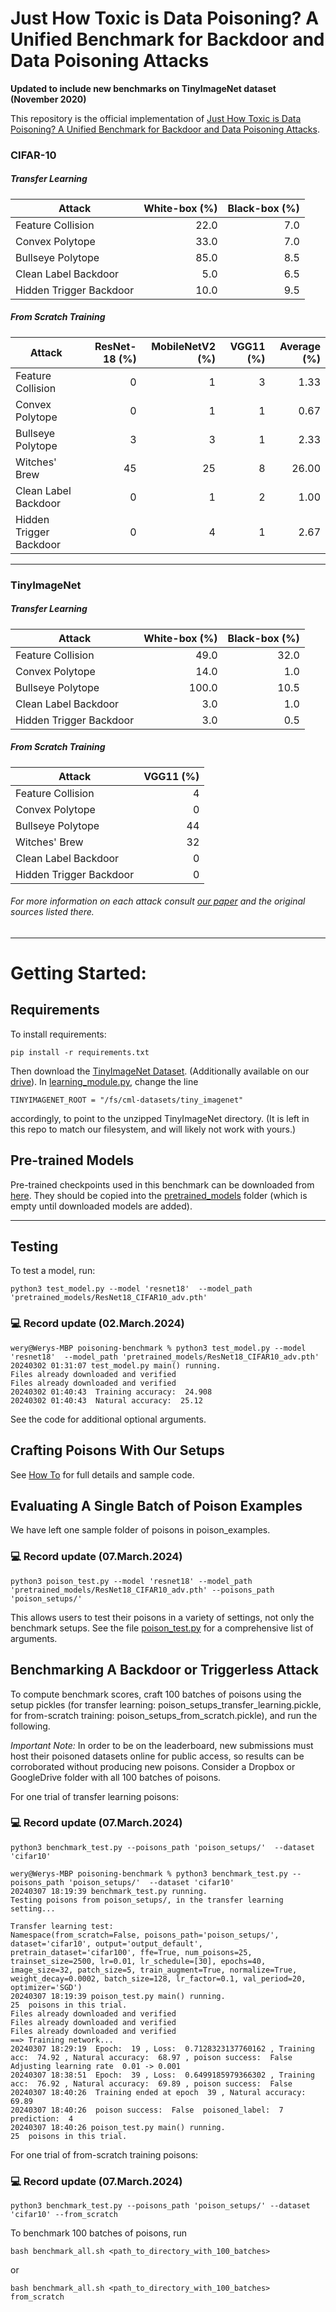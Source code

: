 # Just How Toxic is Data Poisoning? A Unified Benchmark for Backdoor and Data Poisoning Attacks

**Updated to include new benchmarks on TinyImageNet dataset (November 2020)**

This repository is the official implementation of [Just How Toxic is Data Poisoning? A Unified Benchmark for Backdoor and Data Poisoning Attacks](https://arxiv.org/abs/2006.12557). 

### CIFAR-10
##### Transfer Learning

| Attack                        | White-box (%)      | Black-box (%)|
| ------------------            |-------------------:|-------------:|
|Feature Collision              | 22.0               | 7.0          |
|Convex Polytope                | 33.0               | 7.0          |
|Bullseye Polytope              | 85.0               | 8.5          |
|Clean Label Backdoor           | 5.0                | 6.5          |
|Hidden Trigger Backdoor        | 10.0               | 9.5          |

    
##### From Scratch Training

| Attack                    | ResNet-18 (%)     | MobileNetV2 (%)   | VGG11 (%) | Average (%)|
| --------------------------| -----------------:|------------------:|----------:|-----------:|
|Feature Collision          |  0                |  1                |  3        |  1.33      |   
|Convex Polytope            |  0                |  1                |  1        |  0.67      |   
|Bullseye Polytope          |  3                |  3                |  1        |  2.33      |   
|Witches' Brew              |  45               |  25               |  8        |  26.00     |   
|Clean Label Backdoor       |  0                |  1                |  2        |  1.00      | 
|Hidden Trigger Backdoor    |  0                |  4                |  1        |  2.67      | 

***

### TinyImageNet
##### Transfer Learning

| Attack                        | White-box (%)      | Black-box (%)|
| ------------------            |-------------------:|-------------:|
|Feature Collision              | 49.0               | 32.0         |
|Convex Polytope                | 14.0               | 1.0          |
|Bullseye Polytope              | 100.0              | 10.5         |
|Clean Label Backdoor           | 3.0                | 1.0          |
|Hidden Trigger Backdoor        | 3.0                | 0.5          |
    
##### From Scratch Training

| Attack                    | VGG11 (%) |
| --------------------------|----------:|
|Feature Collision          |  4        |  
|Convex Polytope            |  0        |  
|Bullseye Polytope          |  44       |  
|Witches' Brew              |  32       |  
|Clean Label Backdoor       |  0        |
|Hidden Trigger Backdoor    |  0        |

###### For more information on each attack consult [our paper](https://arxiv.org/abs/2006.12557) and the original sources listed there.

---

# Getting Started:
## Requirements

To install requirements:

```setup
pip install -r requirements.txt
```

Then download the [TinyImageNet Dataset](https://tiny-imagenet.herokuapp.com/). (Additionally available on our [drive](https://drive.google.com/drive/folders/1MMebJznKStXcFT31MKyyec2GMWcsrwtP?usp=sharing)). In [learning_module.py](learning_module.py), change the line
```
TINYIMAGENET_ROOT = "/fs/cml-datasets/tiny_imagenet"
```
accordingly, to point to the unzipped TinyImageNet directory. (It is left in this repo to match our filesystem, and will likely not work with yours.)

## Pre-trained Models

Pre-trained checkpoints used in this benchmark can be downloaded from [here](https://drive.google.com/drive/folders/1MMebJznKStXcFT31MKyyec2GMWcsrwtP?usp=sharing). They should be copied into the [pretrained_models](pretrained_models) folder (which is empty until downloaded models are added).

---
## Testing

To test a model, run:

```
python3 test_model.py --model 'resnet18'  --model_path 'pretrained_models/ResNet18_CIFAR10_adv.pth' 
```    

### 💻 Record update (02.March.2024)
```
wery@Werys-MBP poisoning-benchmark % python3 test_model.py --model 'resnet18'  --model_path 'pretrained_models/ResNet18_CIFAR10_adv.pth'    
20240302 01:31:07 test_model.py main() running.
Files already downloaded and verified
Files already downloaded and verified
20240302 01:40:43  Training accuracy:  24.908
20240302 01:40:43  Natural accuracy:  25.12
```
See the code for additional optional arguments.

## Crafting Poisons With Our Setups
See [How To](how_to.md) for full details and sample code.

## Evaluating A Single Batch of Poison Examples
We have left one sample folder of poisons in poison_examples.

### 💻 Record update (07.March.2024)
```eval
python3 poison_test.py --model 'resnet18' --model_path 'pretrained_models/ResNet18_CIFAR10_adv.pth' --poisons_path 'poison_setups/'
```
This allows users to test their poisons in a variety of settings, not only the benchmark setups. See the file [poison_test.py](poison_test.py) for a comprehensive list of arguments.

## Benchmarking A Backdoor or Triggerless Attack
To compute benchmark scores, craft 100 batches of poisons using the setup pickles (for transfer learning: poison_setups_transfer_learning.pickle, for from-scratch training: poison_setups_from_scratch.pickle), and run the following. 

*Important Note:* In order to be on the leaderboard, new submissions must host their poisoned datasets online for public access, so results can be corroborated without producing new poisons. Consider a Dropbox or GoogleDrive folder with all 100 batches of poisons.

For one trial of transfer learning poisons:

### 💻 Record update (07.March.2024)
```eval
python3 benchmark_test.py --poisons_path 'poison_setups/'  --dataset 'cifar10'
```

```
wery@Werys-MBP poisoning-benchmark % python3 benchmark_test.py --poisons_path 'poison_setups/'  --dataset 'cifar10' 
20240307 18:19:39 benchmark_test.py running.
Testing poisons from poison_setups/, in the transfer learning setting...

Transfer learning test:
Namespace(from_scratch=False, poisons_path='poison_setups/', dataset='cifar10', output='output_default', pretrain_dataset='cifar100', ffe=True, num_poisons=25, trainset_size=2500, lr=0.01, lr_schedule=[30], epochs=40, image_size=32, patch_size=5, train_augment=True, normalize=True, weight_decay=0.0002, batch_size=128, lr_factor=0.1, val_period=20, optimizer='SGD')
20240307 18:19:39 poison_test.py main() running.
25  poisons in this trial.
Files already downloaded and verified
Files already downloaded and verified
Files already downloaded and verified
==> Training network...
20240307 18:29:19  Epoch:  19 , Loss:  0.7128323137760162 , Training acc:  74.92 , Natural accuracy:  68.97 , poison success:  False
Adjusting learning rate  0.01 -> 0.001
20240307 18:38:51  Epoch:  39 , Loss:  0.6499185979366302 , Training acc:  76.92 , Natural accuracy:  69.89 , poison success:  False
20240307 18:40:26  Training ended at epoch  39 , Natural accuracy:  69.89
20240307 18:40:26  poison success:  False  poisoned_label:  7  prediction:  4
20240307 18:40:26 poison_test.py main() running.
25  poisons in this trial.
```

For one trial of from-scratch training poisons:
### 💻 Record update (07.March.2024)
```eval
python3 benchmark_test.py --poisons_path 'poison_setups/' --dataset 'cifar10' --from_scratch
```

To benchmark 100 batches of poisons, run
```eval
bash benchmark_all.sh <path_to_directory_with_100_batches> 
``` 
or
```eval
bash benchmark_all.sh <path_to_directory_with_100_batches> from_scratch
``` 
